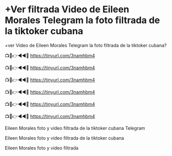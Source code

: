 # +Ver filtrada Video de Eileen Morales Telegram la foto filtrada de la tiktoker cubana

+ver Video de Eileen Morales Telegram la foto filtrada de la tiktoker cubana?

📺📱👉◄◄🔴  https://tinyurl.com/3namhbm4

📺📱👉◄◄🔴  https://tinyurl.com/3namhbm4

📺📱👉◄◄🔴  https://tinyurl.com/3namhbm4

📺📱👉◄◄🔴  https://tinyurl.com/3namhbm4

📺📱👉◄◄🔴  https://tinyurl.com/3namhbm4

📺📱👉◄◄🔴  https://tinyurl.com/3namhbm4


Eileen Morales foto y video filtrada de la tiktoker cubana Telegram

Eileen Morales foto y video filtrada de la tiktoker cubana

Eileen Morales foto y video filtrada
